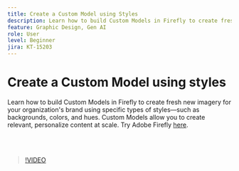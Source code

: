 ```yaml
---
title: Create a Custom Model using Styles
description: Learn how to build Custom Models in Firefly to create fresh new imagery for your organization's brand
feature: Graphic Design, Gen AI
role: User
level: Beginner
jira: KT-15203
---
```

# Create a Custom Model using styles

Learn how to build Custom Models in Firefly to create fresh new imagery for your organization's brand using specific types of styles—such as backgrounds, colors, and hues. Custom Models allow you to create relevant, personalize content at scale. Try Adobe Firefly [here](https://firefly.adobe.com/).

<br>&nbsp;

>[!VIDEO](https://video.tv.adobe.com/v/3428003quality=12&learn=on&hidetitle=true)
